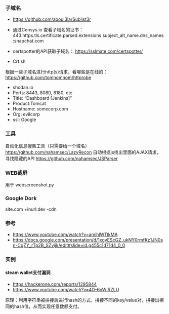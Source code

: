### 子域名
- https://github.com/aboul3la/Sublist3r

- 通过Censys.io 查看子域名的证书：
443.https.tls.certificate.parsed.extensions.subject_alt_name.dns_names:snapchat.com

- certspotter的API获取子域名：
https://sslmate.com/certspotter/

- Crt.sh

根据一些子域名进行http(s)请求，看哪些是在线的：
https://github.com/tomnomnom/httprobe


- shodan.io
- Ports: 8443, 8080, 8180, etc
- Title: “Dashboard [Jenkins]”
- Product:Tomcat
- Hostname: somecorp.com
- Org: evilcorp
- ssl: Google




### 工具
自动化信息搜集工具（只需要给一个域名）
https://github.com/nahamsec/LazyRecon
自动根据js找出里面的AJAX请求，寻找隐藏的API
https://github.com/nahamsec/JSParser

### WEB截屏
用于
webscreenshot.py

### Google Dork
site.com +inurl:dev -cdn 

### 参考
- https://www.youtube.com/watch?v=amihlWTtkMA
- https://docs.google.com/presentation/d/1xgvEScGZ_ukNY0rmfKz1JN0sn-CgZY_rTp2B_SZvijk/edit#slide=id.g455c1d71d4_0_0



### 实例
#### steam wallet支付漏洞
- https://hackerone.com/reports/1295844
- https://www.youtube.com/watch?v=4D-6nWIRZLU

原理：利用字符串被拼接后进行hash的方式，拼接不同的key/value对，拼接出相同的hash值，从而实现任意数额支付。
